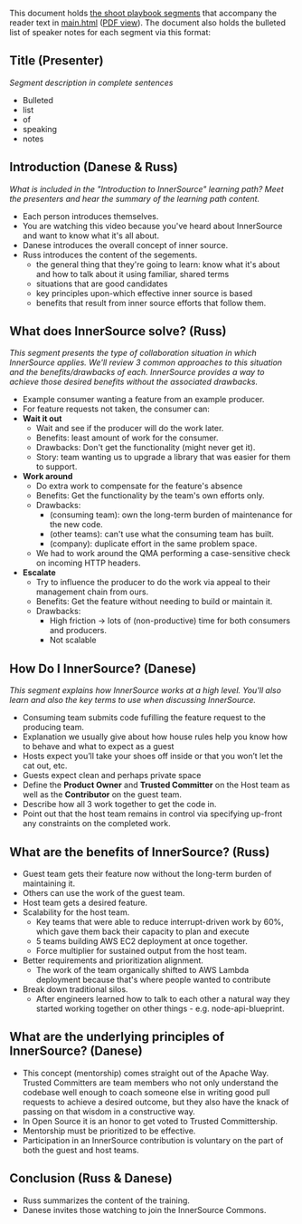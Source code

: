 This document holds [the shoot playbook segments](https://app.oreilly.com/authors/welcomekit/video.csp) that accompany the reader text in [main.html](https://github.com/rrrutledge/innersource-intro/blob/master/main.html) ([PDF view](https://github.com/rrrutledge/innersource-intro/files/1924845/InnerSource-Intro.pdf)).
The document also holds the bulleted list of speaker notes for each segment via this format:

## Title (Presenter)
_Segment description in complete sentences_

* Bulleted
* list
* of
* speaking
* notes

## Introduction (Danese & Russ)
_What is included in the "Introduction to InnerSource" learning path?  Meet the presenters and hear the summary of the learning path content._

* Each person introduces themselves.
* You are watching this video because you've heard about InnerSource and want to know what it's all about.
* Danese introduces the overall concept of inner source.
* Russ introduces the content of the segements.
  * the general thing that they're going to learn: know what it's about and how to talk about it using familiar, shared terms 
  * situations that are good candidates
  * key principles upon-which effective inner source is based
  * benefits that result from inner source efforts that follow them.

## What does InnerSource solve? (Russ)
_This segment presents the type of collaboration situation in which InnerSource applies.
We'll review 3 common approaches to this situation and the benefits/drawbacks of each.
InnerSource provides a way to achieve those desired benefits without the associated drawbacks._

* Example consumer wanting a feature from an example producer.
* For feature requests not taken, the consumer can:
* **Wait it out**
  * Wait and see if the producer will do the work later.
  * Benefits: least amount of work for the consumer.
  * Drawbacks: Don't get the functionality (might never get it).
  * Story: team wanting us to upgrade a library that was easier for them to support.
* **Work around**
  * Do extra work to compensate for the feature's absence
  * Benefits: Get the functionality by the team's own efforts only.
  * Drawbacks:
    * (consuming team): own the long-term burden of maintenance for the new code.
    * (other teams): can't use what the consuming team has built.
    * (company): duplicate effort in the same problem space.
  * We had to work around the QMA performing a case-sensitive check on incoming HTTP headers.
* **Escalate**
  * Try to influence the producer to do the work via appeal to their management chain from ours.
  * Benefits: Get the feature without needing to build or maintain it.
  * Drawbacks:
    * High friction -> lots of (non-productive) time for both consumers and producers.
    * Not scalable

## How Do I InnerSource? (Danese)
_This segment explains how InnerSource works at a high level.  You'll also learn and also the key terms to use when discussing InnerSource._

* Consuming team submits code fufilling the feature request to the producing team.
* Explanation we usually give about how house rules help you know how to behave and what to expect as a guest
* Hosts expect you’ll take your shoes off inside or that you won’t let the cat out, etc.
* Guests expect clean and perhaps private space
* Define the **Product Owner** and **Trusted Committer** on the Host team as well as the **Contributor** on the guest team.
* Describe how all 3 work together to get the code in.
* Point out that the host team remains in control via specifying up-front any constraints on the completed work.

## What are the benefits of InnerSource? (Russ)
* Guest team gets their feature now without the long-term burden of maintaining it.
* Others can use the work of the guest team.
* Host team gets a desired feature.
* Scalability for the host team.
  * Key teams that were able to reduce interrupt-driven work by 60%, which gave them back their capacity to plan and execute
  * 5 teams building AWS EC2 deployment at once together.
  * Force multiplier for sustained output from the host team.
* Better requirements and prioritization alignment.
  * The work of the team organically shifted to AWS Lambda deployment because that's where people wanted to contribute
* Break down traditional silos.
  * After engineers learned how to talk to each other a natural way they started working together on other things - e.g. node-api-blueprint.

## What are the underlying principles of InnerSource? (Danese)

* This concept (mentorship) comes straight out of the Apache Way.
Trusted Committers are team members who not only understand the codebase well enough to coach someone else in writing good pull requests to achieve a desired outcome, but they also have the knack of passing on that wisdom in a constructive way.
* In Open Source it is an honor to get voted to Trusted Committership.
* Mentorship must be prioritized to be effective.
* Participation in an InnerSource contribution is voluntary on the part of both the guest and host teams.

## Conclusion (Russ & Danese)
* Russ summarizes the content of the training.
* Danese invites those watching to join the InnerSource Commons.
